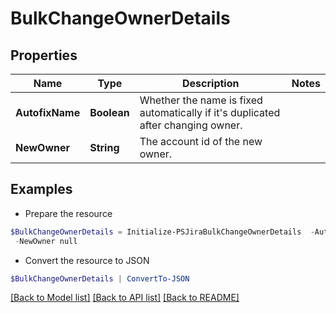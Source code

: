 # BulkChangeOwnerDetails
## Properties

Name | Type | Description | Notes
------------ | ------------- | ------------- | -------------
**AutofixName** | **Boolean** | Whether the name is fixed automatically if it&#39;s duplicated after changing owner. | 
**NewOwner** | **String** | The account id of the new owner. | 

## Examples

- Prepare the resource
```powershell
$BulkChangeOwnerDetails = Initialize-PSJiraBulkChangeOwnerDetails  -AutofixName null `
 -NewOwner null
```

- Convert the resource to JSON
```powershell
$BulkChangeOwnerDetails | ConvertTo-JSON
```

[[Back to Model list]](../README.md#documentation-for-models) [[Back to API list]](../README.md#documentation-for-api-endpoints) [[Back to README]](../README.md)

